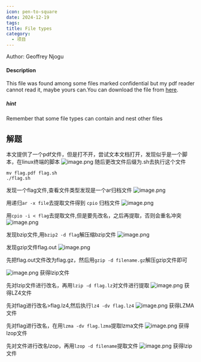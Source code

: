 ```yaml
---
icon: pen-to-square
date: 2024-12-19
tags: 
title: File types
category:
  - 项目
---
```

Author: Geoffrey Njogu
#### Description

This file was found among some files marked confidential but my pdf reader cannot read it, maybe yours can.You can download the file from [here](https://artifacts.picoctf.net/c/82/Flag.pdf).
##### hint
Remember that some file types can contain and nest other files

## 解题
本文提供了一个pdf文件，但是打不开，尝试文本文档打开，发现似乎是一个脚本，在linux终端的脚本
![image.png](https://cdn.jsdelivr.net/gh/fakeppa/blog-img/20241219140541.png)
随后更改文件后缀为.sh去执行这个文件

```
mv flag.pdf flag.sh
./flag.sh
```

发现一个flag文件,查看文件类型发现是一个ar归档文件
![image.png](https://cdn.jsdelivr.net/gh/fakeppa/blog-img/20241219141031.png)

用递归`ar -x file`去提取文件得到 `cpio` 归档文件
![image.png](https://cdn.jsdelivr.net/gh/fakeppa/blog-img/20241219141205.png)

用`cpio -i < flag`去提取文件,但是要先改名，之后再提取，否则会重名冲突
![image.png](https://cdn.jsdelivr.net/gh/fakeppa/blog-img/20241219142028.png)


发现bzip文件,用`bzip2 -d flag`解压缩bzip文件
![image.png](https://cdn.jsdelivr.net/gh/fakeppa/blog-img/20241219142516.png)


发现gzip文件flag.out
![image.png](https://cdn.jsdelivr.net/gh/fakeppa/blog-img/20241219142652.png)

先把flag.out文件改为flag.gz，然后用`gzip -d filename.gz`解压gzip文件即可

![image.png](https://cdn.jsdelivr.net/gh/fakeppa/blog-img/20241219143642.png)
获得lzip文件

先对lzip文件进行改名，再用`lzip -d flag.lz`对文件进行提取
![image.png](https://cdn.jsdelivr.net/gh/fakeppa/blog-img/20241219143938.png)
获得LZ4文件

先对flag进行改名>flag.lz4,然后执行`lz4 -dv flag.lz4`
![image.png](https://cdn.jsdelivr.net/gh/fakeppa/blog-img/20241219144335.png)
获得LZMA文件

先对flag进行改名，在用`lzma -dv flag.lzma`提取lzma文件
![image.png](https://cdn.jsdelivr.net/gh/fakeppa/blog-img/20241219144649.png)
获得lzop文件

先对文件进行改名lzop，再用`lzop -d filename`提取文件
![image.png](https://cdn.jsdelivr.net/gh/fakeppa/blog-img/20241219145137.png)
获得lzip文件

